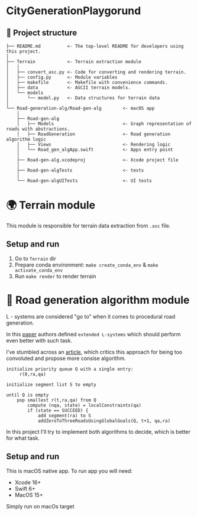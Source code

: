 # CityGenerationPlaygorund

## 🔨 Project structure

```
├── README.md          <- The top-level README for developers using this project.
│
├── Terrain            <- Terrain extraction module
│   │
│   ├── convert_asc.py <- Code for converting and rendering terrain.
│   ├── config.py      <- Module variables
│   ├── makefile       <- Makefile with convenience commands.
│   ├── data           <- ASCII terrain models.
│   └── models
│       └── model.py   <- Data structures for terrain data
│
└── Road-generation-alg/Road-gen-alg        <- macOS app
    │
    ├── Road-gen-alg
    │   ├── Models                          <- Graph representation of roads with abstractions.
    │   ├── RoadGeneration                  <- Road generation algorithm logic
    │   ├── Views                           <- Rendering logic
    │   └── Road_gen_algApp.swift           <- Apps entry point
    │
    ├── Road-gen-alg.xcodeproj              <- Xcode project file
    │
    ├── Road-gen-algTests                   <- tests
    │
    └── Road-gen-algUITests                 <- UI tests
```


# 🌍 Terrain module

This module is responsible for terrain data extraction from `.asc` file.

## Setup and run

1. Go to `Terrain` dir
2. Prepare conda environment: `make create_conda_env` & `make activate_conda_env`
3. Run `make render` to render terrain

# 🧮 Road generation algorithm module

L - systems are considered "go to" when it comes to procedural road generation.

In this [paper](https://cgl.ethz.ch/Downloads/Publications/Papers/2001/p_Par01.pdf) authors defined `extended L-systems` which should perform even better with such task.

I've stumbled across an [article](http://nothings.org/gamedev/l_systems.html), which critics this approach for being too convoluted and propose more consise algorithm.

```
initialize priority queue Q with a single entry:
     r(0,ra,qa)

initialize segment list S to empty

until Q is empty
    pop smallest r(t,ra,qa) from Q
        compute (nqa, state) = localConstraints(qa)
        if (state == SUCCEED) {
            add segment(ra) to S
            addZeroToThreeRoadsUsingGlobalGoals(Q, t+1, qa,ra)
```

In this project I'll try to implement both algorithms to decide, which is better for what task.

## Setup and run

This is macOS native app. To run app you will need:
- Xcode 16+
- Swift 6+
- MacOS 15+

Simply run on macOs target